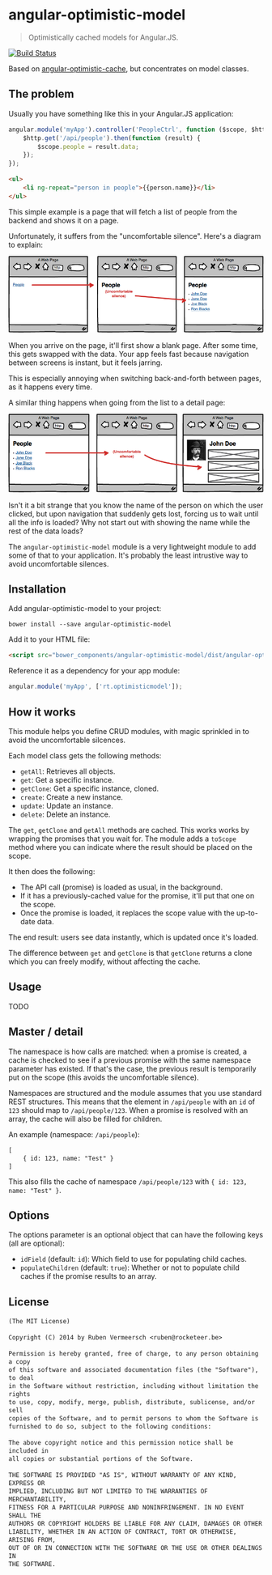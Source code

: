 # angular-optimistic-model

> Optimistically cached models for Angular.JS.

[![Build Status](https://travis-ci.org/rubenv/angular-optimistic-model.png?branch=master)](https://travis-ci.org/rubenv/angular-optimistic-model)

Based on [angular-optimistic-cache](https://github.com/rubenv/angular-optimistic-cache), but concentrates on model classes.

## The problem
Usually you have something like this in your Angular.JS application:

```js
angular.module('myApp').controller('PeopleCtrl', function ($scope, $http) {
    $http.get('/api/people').then(function (result) {
        $scope.people = result.data;
    });
});
```

```html
<ul>
    <li ng-repeat="person in people">{{person.name}}</li>
</ul>
```

This simple example is a page that will fetch a list of people from the backend and shows it on a page.

Unfortunately, it suffers from the "uncomfortable silence". Here's a diagram to explain:

![Uncomfortable silence in lists](diagrams/page-load.png)

When you arrive on the page, it'll first show a blank page. After some time, this gets swapped with the data. Your app feels fast because navigation between screens is instant, but it feels jarring.

This is especially annoying when switching back-and-forth between pages, as it happens every time.

A similar thing happens when going from the list to a detail page:

![Uncomfortable silence in lists](diagrams/master-detail.png)

Isn't it a bit strange that you know the name of the person on which the user clicked, but upon navigation that suddenly gets lost, forcing us to wait until all the info is loaded? Why not start out with showing the name while the rest of the data loads?

The `angular-optimistic-model` module is a very lightweight module to add some of that to your application. It's probably the least intrustive way to avoid uncomfortable silences.

## Installation
Add angular-optimistic-model to your project:

```
bower install --save angular-optimistic-model
```

Add it to your HTML file:

```html
<script src="bower_components/angular-optimistic-model/dist/angular-optimistic-model.min.js"></script>
```

Reference it as a dependency for your app module:

```js
angular.module('myApp', ['rt.optimisticmodel']);
```

## How it works

This module helps you define CRUD modules, with magic sprinkled in to avoid the uncomfortable silcences.

Each model class gets the following methods:

* `getAll`: Retrieves all objects.
* `get`: Get a specific instance.
* `getClone`: Get a specific instance, cloned.
* `create`: Create a new instance.
* `update`: Update an instance.
* `delete`: Delete an instance.

The `get`, `getClone` and `getAll` methods are cached. This works works by wrapping the promises that you wait for. The module adds a `toScope` method where you can indicate where the result should be placed on the scope.

It then does the following:

* The API call (promise) is loaded as usual, in the background.
* If it has a previously-cached value for the promise, it'll put that one on the scope.
* Once the promise is loaded, it replaces the scope value with the up-to-date data.

The end result: users see data instantly, which is updated once it's loaded.

The difference between `get` and `getClone` is that `getClone` returns a clone which you can freely modify, without affecting the cache.

## Usage

TODO


## Master / detail

The namespace is how calls are matched: when a promise is created, a cache is checked to see if a previous promise with the same namespace parameter has existed. If that's the case, the previous result is temporarily put on the scope (this avoids the uncomfortable silence).

Namespaces are structured and the module assumes that you use standard REST structures. This means that the element in `/api/people` with an `id` of `123` should map to `/api/people/123`. When a promise is resolved with an array, the cache will also be filled for children.

An example (namespace: `/api/people`):

```
[
    { id: 123, name: "Test" }
]
```

This also fills the cache of namespace `/api/people/123` with `{ id: 123, name: "Test" }`.

## Options

The options parameter is an optional object that can have the following keys (all are optional):

* `idField` (default: `id`): Which field to use for populating child caches.
* `populateChildren` (default: `true`): Whether or not to populate child caches if the promise results to an array.

## License 

    (The MIT License)

    Copyright (C) 2014 by Ruben Vermeersch <ruben@rocketeer.be>

    Permission is hereby granted, free of charge, to any person obtaining a copy
    of this software and associated documentation files (the "Software"), to deal
    in the Software without restriction, including without limitation the rights
    to use, copy, modify, merge, publish, distribute, sublicense, and/or sell
    copies of the Software, and to permit persons to whom the Software is
    furnished to do so, subject to the following conditions:

    The above copyright notice and this permission notice shall be included in
    all copies or substantial portions of the Software.

    THE SOFTWARE IS PROVIDED "AS IS", WITHOUT WARRANTY OF ANY KIND, EXPRESS OR
    IMPLIED, INCLUDING BUT NOT LIMITED TO THE WARRANTIES OF MERCHANTABILITY,
    FITNESS FOR A PARTICULAR PURPOSE AND NONINFRINGEMENT. IN NO EVENT SHALL THE
    AUTHORS OR COPYRIGHT HOLDERS BE LIABLE FOR ANY CLAIM, DAMAGES OR OTHER
    LIABILITY, WHETHER IN AN ACTION OF CONTRACT, TORT OR OTHERWISE, ARISING FROM,
    OUT OF OR IN CONNECTION WITH THE SOFTWARE OR THE USE OR OTHER DEALINGS IN
    THE SOFTWARE.

